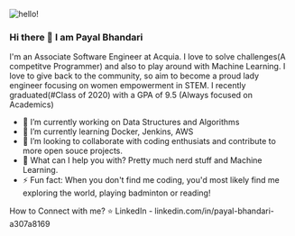 
![hello!](https://user-images.githubusercontent.com/51235238/97335374-cc39ad80-18a3-11eb-99b9-de6327387e2f.gif)

### Hi there 👋 I am Payal Bhandari

<!--
**Payal-Bhandari/Payal-Bhandari** is a ✨ _special_ ✨ repository because its `README.md` (this file) appears on your GitHub profile.

Here are some ideas to get you started:-->

I'm an Associate Software Engineer at Acquia. I love to solve challenges(A competitve Programmer) and also to play around with Machine Learning. I love to give back to the community, so aim to become a proud lady engineer focusing on women empowerment in STEM. I recently graduated(#Class of 2020) with a GPA of 9.5 (Always focused on Academics)

- 🔭 I’m currently working on Data Structures and Algorithms 
- 🌱 I’m currently learning Docker, Jenkins, AWS 
- 👯 I’m looking to collaborate with coding enthusiats and contribute to more open souce projects. 
- 💬 What can I help you with? Pretty much nerd stuff and Machine Learning. 
- ⚡ Fun fact: When you don't find me coding, you'd most likely find me exploring the world, playing badminton or reading!


How to Connect with me?
⭐ LinkedIn - linkedin.com/in/payal-bhandari-a307a8169


